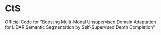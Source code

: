 # CtS
Official Code for "Boosting Multi-Modal Unsupervised Domain Adaptation for LiDAR Semantic Segmentation by Self-Supervised Depth Completion"
